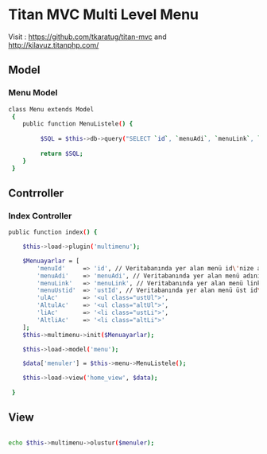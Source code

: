 # Titan MVC Multi Level Menu

Visit : https://github.com/tkaratug/titan-mvc and http://kilavuz.titanphp.com/

## Model

###	Menu Model	
```bash
class Menu extends Model
 {
    public function MenuListele() {
		
         $SQL = $this->db->query("SELECT `id`, `menuAdi`, `menuLink`, `ustId`, `sirasi` FROM `menuler` ORDER BY ustId, sirasi, menuAdi")->results('array');
		 
		 return $SQL;
    }
 }
```
## Contrroller

### Index Controller
```bash
public function index() {

	$this->load->plugin('multimenu');

	$Menuayarlar = [
		'menuId'     => 'id', // Veritabanında yer alan menü id\'nize ait sütun adını belirtiniz.
		'menuAdi'    => 'menuAdi', // Veritabanında yer alan menü adınıza ait sütun adını belirtiniz.
		'menuLink'   => 'menuLink', // Veritabanında yer alan menü linkinize ait sütun adını belirtiniz.
		'menuUstid'  => 'ustId', // Veritabanında yer alan menü üst id\'nize ait sütun adını belirtiniz.
		'ulAc'       => '<ul class="ustUl">',
		'AltulAc'    => '<ul class="altUl">',
		'liAc'       => '<li class="ustLi">',
		'AltliAc'    => '<li class="altLi">'
	];
	$this->multimenu->init($Menuayarlar);

	$this->load->model('menu');

	$data['menuler'] = $this->menu->MenuListele();

	$this->load->view('home_view', $data);
	
 }
```

## View
```bash

echo $this->multimenu->olustur($menuler);

```
